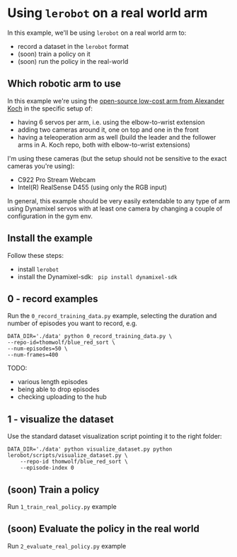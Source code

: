 # Using `lerobot`  on a real world arm

In this example, we'll be using `lerobot` on a real world arm to:
- record a dataset in the `lerobot` format
- (soon) train a policy on it
- (soon) run the policy in the real-world

## Which robotic arm to use

In this example we're using the [open-source low-cost arm from Alexander Koch](https://github.com/AlexanderKoch-Koch/low_cost_robot) in the specific setup of:
- having 6 servos per arm, i.e. using the elbow-to-wrist extension
- adding two cameras around it, one on top and one in the front
- having a teleoperation arm as well (build the leader and the follower arms in A. Koch repo, both with elbow-to-wrist extensions)

I'm using these cameras (but the setup should not be sensitive to the exact cameras you're using):
- C922 Pro Stream Webcam
- Intel(R) RealSense D455 (using only the RGB input)


In general, this example should be very easily extendable to any type of arm using Dynamixel servos with at least one camera by changing a couple of configuration in the gym env.

## Install the example

Follow these steps:
- install `lerobot`
- install the Dynamixel-sdk: ` pip install dynamixel-sdk`

## 0 - record examples

Run the `0_record_training_data.py` example, selecting the duration and number of episodes you want to record, e.g.
```
DATA_DIR='./data' python 0_record_training_data.py \
--repo-id=thomwolf/blue_red_sort \
--num-episodes=50 \
--num-frames=400
```

TODO:
- various length episodes
- being able to drop episodes
- checking uploading to the hub

## 1 - visualize the dataset

Use the standard dataset visualization script pointing it to the right folder:
```
DATA_DIR='./data' python visualize_dataset.py python lerobot/scripts/visualize_dataset.py \
    --repo-id thomwolf/blue_red_sort \
    --episode-index 0
```

## (soon) Train a policy

Run `1_train_real_policy.py` example

## (soon) Evaluate the policy in the real world

Run `2_evaluate_real_policy.py` example
